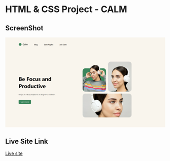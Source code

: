 # HTML & CSS Project - CALM

## ScreenShot

![Project site ScreenShot](./images/Screenshot.png)

## Live Site Link 

[Live site](https://hianshul07.github.io/HTML-CSS-project-1/)